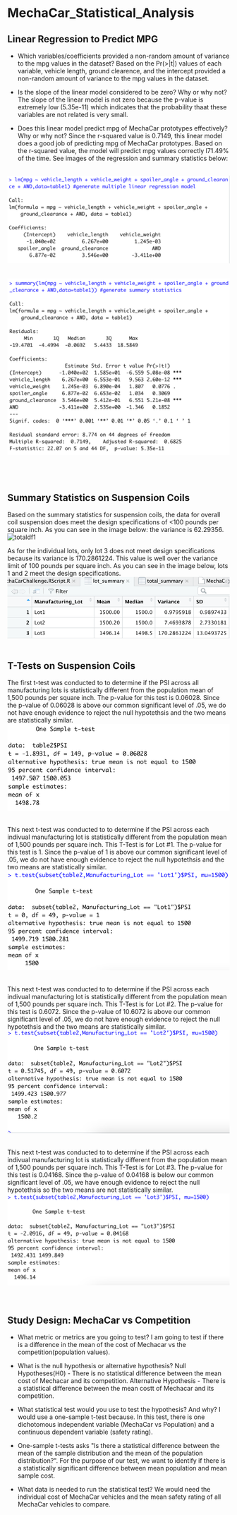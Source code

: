 # MechaCar_Statistical_Analysis

## Linear Regression to Predict MPG

- Which variables/coefficients provided a non-random amount of variance to the mpg values in the dataset?
Based on the Pr(>|t|) values of each variable, vehicle length, ground clearence, and the intercept provided a non-random amount of variance to the mpg values in the dataset. 

- Is the slope of the linear model considered to be zero? Why or why not?
The slope of the linear model is not zero because the p-value is extremely low (5.35e-11) which indicates that the probability thaat these variables are not related is very small.

- Does this linear model predict mpg of MechaCar prototypes effectively? Why or why not?
Since the r-squared value is 0.7149, this linear model does a good job of predicting mpg of MechaCar prototypes. Based on the r-squared value, the model will predict mpg values correctly l71.49% of the time. See images of the regression and summary statistics below: 

<br/> ![Regression1](images/Regression1.png) <br/> 

<br/> ![summary1](images/Summary1.png) <br/> <br/> <br/> <br/> 

## Summary Statistics on Suspension Coils

Based on the summary statistics for suspension coils, the data for overall coil suspension does meet the design specifications of <100 pounds per square inch. As you can see in the image below: the variance is 62.29356.
<br/> ![totaldf1](images/totaldf1.png) <br/> 

As for the individual lots, only lot 3 does not meet design specifications because its variance is 170.2861224. This value is well over the variance limit of 100 pounds per square inch. As you can see in the image below, lots 1 and 2 meet the design specifications. 
<br/> ![lotdf2](images/lotdf2.png) <br/> <br/> 

## T-Tests on Suspension Coils
The first t-test was conducted to to determine if the PSI across all manufacturing lots is statistically different from the population mean of 1,500 pounds per square inch. The p-value for this test is 0.06028. Since the p-value of 0.06028 is above our common significant level of .05, we do not have enough evidence to reject the null hypotethsis and the two means are statistically similar. 
<br/> ![ttest3.1](images/ttest3.1.png) <br/> <br/>

This next  t-test was conducted to to determine if the PSI across each indivual manufacturing lot is statistically different from the population mean of 1,500 pounds per square inch. This T-Test is for Lot #1. The p-value for this test is 1. Since the p-value of 1 is above our common significant level of .05, we do not have enough evidence to reject the null hypotethsis and the two means are statistically similar.
<br/> ![ttest3.2](images/ttest3.2.png) <br/> <br/> 

This next  t-test was conducted to to determine if the PSI across each indivual manufacturing lot is statistically different from the population mean of 1,500 pounds per square inch. This T-Test is for Lot #2. The p-value for this test is 0.6072. Since the p-value of 10.6072 is above our common significant level of .05, we do not have enough evidence to reject the null hypotethsis and the two means are statistically similar.
<br/> ![ttest3.3](images/ttest3.3.png) <br/> <br/> 

This next  t-test was conducted to to determine if the PSI across each indivual manufacturing lot is statistically different from the population mean of 1,500 pounds per square inch. This T-Test is for Lot #3. The p-value for this test is 0.04168. Since the p-value of 0.04168 is below our common significant level of .05, we have enough evidence to reject the null hypotethsis so the two means are not statistically similar.
<br/> ![ttest3.4](images/ttest3.4.png) <br/> <br/> <br/> 

## Study Design: MechaCar vs Competition
- What metric or metrics are you going to test?
I am going to test if there is a difference in the mean of the cost of Mechacar vs the competition(population values).

- What is the null hypothesis or alternative hypothesis?
Null Hypotheses(H0) - There is no statistical difference between the mean cost of Mechacar and its competition.
Alternative Hypothesis - There is a statistical difference between the mean costt of Mechacar and its competition. 

- What statistical test would you use to test the hypothesis? And why?
I would use a one-sample t-test because. In this test, there is one dichotomous independent variable (MechaCar vs Population) and a continuous dependent variable (safety rating). 

- One-sample t-tests asks "Is there a statistical difference between the mean of the sample distribution and the mean of the population distribution?". For the purpose of our test, we want to identify if there is a statistically significant difference between mean population and mean sample cost. 

- What data is needed to run the statistical test?
We would need the individual cost of MechaCar vehicles and the mean safety rating of all MechaCar vehicles to compare. 
